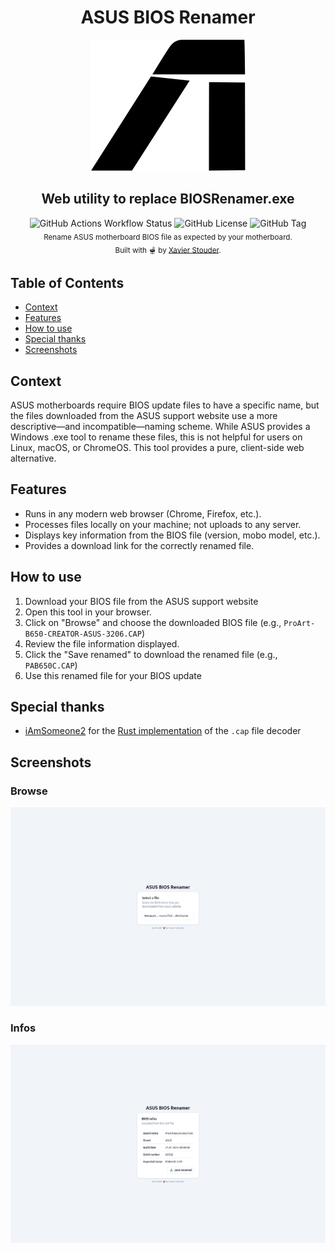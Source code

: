 <h1 align="center">ASUS BIOS Renamer</h1>

<div align="center">
  <img alt="Mechanic logo" src="public/a.svg">
</div>

<h2 align="center">
  Web utility to replace BIOSRenamer.exe
</h2>

<div align="center">
  <img alt="GitHub Actions Workflow Status" src="https://img.shields.io/github/actions/workflow/status/StouderIO/asus-biosrenamer/deploy.yml?style=for-the-badge">
  <img alt="GitHub License" src="https://img.shields.io/github/license/StouderIO/asus-biosrenamer?style=for-the-badge">
  <img alt="GitHub Tag" src="https://img.shields.io/github/v/tag/StouderIO/asus-biosrenamer?style=for-the-badge">
</div>

<div align="center">
  <sub>Rename ASUS motherboard BIOS file as expected by your motherboard. <br />Built with 🫕 by
  <a href="https://bsky.app/profile/stouder.io">Xavier Stouder</a>.</sub>
</div>

## Table of Contents
- [Context](#context)
- [Features](#features)
- [How to use](#how-to-use)
- [Special thanks](#special-thanks)
- [Screenshots](#screenshots)

## Context
ASUS motherboards require BIOS update files to have a specific name, but the files downloaded from the ASUS support website use a more descriptive—and incompatible—naming scheme.
While ASUS provides a Windows .exe tool to rename these files, this is not helpful for users on Linux, macOS, or ChromeOS. This tool provides a pure, client-side web alternative.

## Features
* Runs in any modern web browser (Chrome, Firefox, etc.).
* Processes files locally on your machine; not uploads to any server.
* Displays key information from the BIOS file (version, mobo model, etc.).
* Provides a download link for the correctly renamed file.

## How to use
1. Download your BIOS file from the ASUS support website
2. Open this tool in your browser.
3. Click on "Browse" and choose the downloaded BIOS file (e.g., `ProArt-B650-CREATOR-ASUS-3206.CAP`)
4. Review the file information displayed.
5. Click the "Save renamed" to download the renamed file (e.g., `PAB650C.CAP`)
6. Use this renamed file for your BIOS update

## Special thanks
- [iAmSomeone2](https://github.com/iAmSomeone2) for the [Rust implementation](https://github.com/iAmSomeone2/bios_renamer_for_asus) of the `.cap` file decoder

## Screenshots
### Browse
![browse view](.github/screenshots/browse.png)

### Infos
![infos view](.github/screenshots/infos.png)